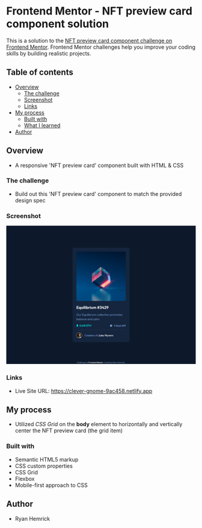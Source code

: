 # Frontend Mentor - NFT preview card component solution

This is a solution to the [NFT preview card component challenge on Frontend Mentor](https://www.frontendmentor.io/challenges/nft-preview-card-component-SbdUL_w0U). Frontend Mentor challenges help you improve your coding skills by building realistic projects. 


## Table of contents

- [Overview](#overview)
  - [The challenge](#the-challenge)
  - [Screenshot](#screenshot)
  - [Links](#links)
- [My process](#my-process)
  - [Built with](#built-with)
  - [What I learned](#what-i-learned)
- [Author](#author)


## Overview
- A responsive 'NFT preview card' component built with HTML & CSS


### The challenge
- Build out this 'NFT preview card' component to match the provided design spec


### Screenshot
![](./screenshot.png)


### Links
- Live Site URL: https://clever-gnome-9ac458.netlify.app


## My process
- Utilized *CSS Grid* on the **body** element to horizontally and vertically center the NFT preview card (the grid item)
 

### Built with
- Semantic HTML5 markup
- CSS custom properties
- CSS Grid
- Flexbox
- Mobile-first approach to CSS


## Author
- Ryan Hemrick